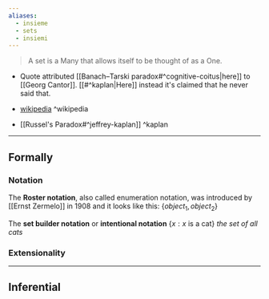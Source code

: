 ```yaml
---
aliases:
  - insieme
  - sets
  - insiemi
---
```

>A set is a Many that allows itself to be thought of as a One.
- Quote attributed [[Banach–Tarski paradox#^cognitive-coitus|here]] to [[Georg Cantor]]. [[#^kaplan|Here]] instead it's claimed that he never said that. 

- [wikipedia](https://en.wikipedia.org/wiki/Set_(mathematics)) ^wikipedia
- [[Russel's Paradox#^jeffrey-kaplan]] ^kaplan

---

## Formally

### Notation

The **Roster notation**, also called enumeration notation, was introduced by [[Ernst Zermelo]] in 1908 and it looks like this:
${ \{ object_{1}, object_{2} \} }$

The **set builder notation** or **intentional notation**
${ \{ x : x \text{ is a cat} \} }$
_the set of all cats_



### Extensionality



---

## Inferential